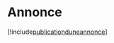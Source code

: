 # Annonce

[!include[publicationduneannonce](annonce.publicationduneannonce.autogen.md)]












































































































































